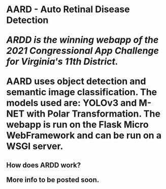 <h1> AARD - Auto Retinal Disease Detection 

*ARDD is the winning webapp of the 2021 Congressional App Challenge for Virginia's 11th District.*

AARD uses object detection and semantic image classification. The models used are: YOLOv3 and M-NET with Polar Transformation. The webapp is run on the Flask Micro WebFramework and can be run on a WSGI server. 

<h2> How does ARDD work?

More info to be posted soon.
